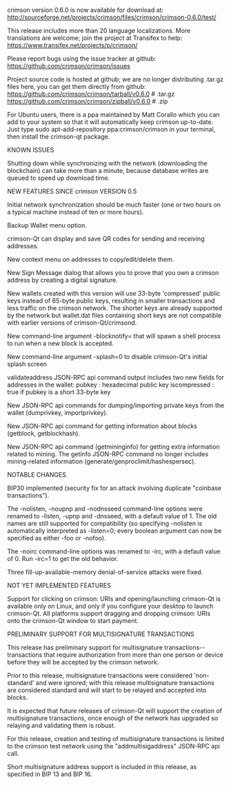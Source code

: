 crimson version 0.6.0 is now available for download at:
http://sourceforge.net/projects/crimson/files/crimson/crimson-0.6.0/test/

This release includes more than 20 language localizations.
More translations are welcome; join the
project at Transifex to help:
https://www.transifex.net/projects/p/crimson/

Please report bugs using the issue tracker at github:
https://github.com/crimson/crimson/issues

Project source code is hosted at github; we are no longer
distributing .tar.gz files here, you can get them
directly from github:
https://github.com/crimson/crimson/tarball/v0.6.0  # .tar.gz
https://github.com/crimson/crimson/zipball/v0.6.0  # .zip

For Ubuntu users, there is a ppa maintained by Matt Corallo which
you can add to your system so that it will automatically keep
crimson up-to-date.  Just type
sudo apt-add-repository ppa:crimson/crimson
in your terminal, then install the crimson-qt package.


KNOWN ISSUES

Shutting down while synchronizing with the network
(downloading the blockchain) can take more than a minute,
because database writes are queued to speed up download
time.


NEW FEATURES SINCE crimson VERSION 0.5

Initial network synchronization should be much faster
(one or two hours on a typical machine instead of ten or more
hours).

Backup Wallet menu option.

crimson-Qt can display and save QR codes for sending
and receiving addresses.

New context menu on addresses to copy/edit/delete them.

New Sign Message dialog that allows you to prove that you
own a crimson address by creating a digital
signature.

New wallets created with this version will
use 33-byte 'compressed' public keys instead of
65-byte public keys, resulting in smaller
transactions and less traffic on the crimson
network. The shorter keys are already supported
by the network but wallet.dat files containing
short keys are not compatible with earlier
versions of crimson-Qt/crimsond.

New command-line argument -blocknotify=<command>
that will spawn a shell process to run <command> 
when a new block is accepted.

New command-line argument -splash=0 to disable
crimson-Qt's initial splash screen

validateaddress JSON-RPC api command output includes
two new fields for addresses in the wallet:
pubkey : hexadecimal public key
iscompressed : true if pubkey is a short 33-byte key

New JSON-RPC api commands for dumping/importing
private keys from the wallet (dumprivkey, importprivkey).

New JSON-RPC api command for getting information about
blocks (getblock, getblockhash).

New JSON-RPC api command (getmininginfo) for getting
extra information related to mining. The getinfo
JSON-RPC command no longer includes mining-related
information (generate/genproclimit/hashespersec).



NOTABLE CHANGES

BIP30 implemented (security fix for an attack involving
duplicate "coinbase transactions").

The -nolisten, -noupnp and -nodnsseed command-line
options were renamed to -listen, -upnp and -dnsseed,
with a default value of 1. The old names are still
supported for compatibility (so specifying -nolisten
is automatically interpreted as -listen=0; every
boolean argument can now be specified as either
-foo or -nofoo).

The -noirc command-line options was renamed to
-irc, with a default value of 0. Run -irc=1 to
get the old behavior.

Three fill-up-available-memory denial-of-service
attacks were fixed.


NOT YET IMPLEMENTED FEATURES

Support for clicking on crimson: URIs and
opening/launching crimson-Qt is available only on Linux,
and only if you configure your desktop to launch
crimson-Qt. All platforms support dragging and dropping
crimson: URIs onto the crimson-Qt window to start
payment.


PRELIMINARY SUPPORT FOR MULTISIGNATURE TRANSACTIONS

This release has preliminary support for multisignature
transactions-- transactions that require authorization
from more than one person or device before they
will be accepted by the crimson network.

Prior to this release, multisignature transactions
were considered 'non-standard' and were ignored;
with this release multisignature transactions are
considered standard and will start to be relayed
and accepted into blocks.

It is expected that future releases of crimson-Qt
will support the creation of multisignature transactions,
once enough of the network has upgraded so relaying
and validating them is robust.

For this release, creation and testing of multisignature
transactions is limited to the crimson test network using
the "addmultisigaddress" JSON-RPC api call.

Short multisignature address support is included in this
release, as specified in BIP 13 and BIP 16.
